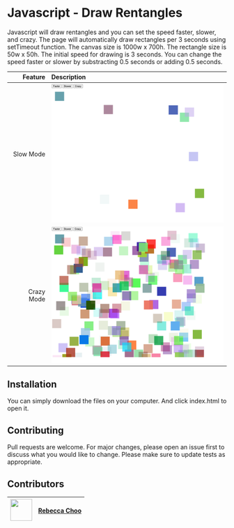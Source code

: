 # Javascript - Draw Rentangles

Javascript will draw rentangles and you can set the speed faster, slower, and crazy.
The page will automatically draw rectangles per 3 seconds using setTimeout function.
The canvas size is 1000w x 700h.
The rectangle size is 50w x 50h.
The initial speed for drawing is 3 seconds.
You can change the speed faster or slower by substracting 0.5 seconds or adding 0.5 seconds.

| Feature | Description |
| -----: | :----------- |
|  Slow Mode | <img src="https://github.com/rebeccachoo/javascript-draw-rectangles/blob/main/screenshot1.png?raw=true"  width="400">|
|  Crazy Mode | <img src="https://github.com/rebeccachoo/javascript-draw-rectangles/blob/main/screenshot2.png?raw=true"  width="400">|

## Installation

You can simply download the files on your computer. And click index.html to open it.
 
## Contributing

Pull requests are welcome. For major changes, please open an issue first to discuss what you would like to change.
Please make sure to update tests as appropriate. 


##  Contributors

|  <img src="https://avatars.githubusercontent.com/u/254729?s=460&u=58ed23724180265db677357b4133d4ef970d6407&v=4" width="50" height="50" /> |<a href="https://github.com/rebeccachoo" target="_blank">Rebecca Choo</a>| 
| ----------- | ----------- |
